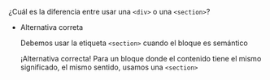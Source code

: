 ¿Cuál es la diferencia entre usar una `<div>` o una `<section>`?

- Alternativa correta
    
    Debemos usar la etiqueta `<section>` cuando el bloque es semántico
    
    ¡Alternativa correcta! Para un bloque donde el contenido tiene el mismo significado, el mismo sentido, usamos una `<section>`